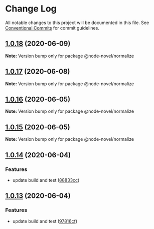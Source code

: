 # Change Log

All notable changes to this project will be documented in this file.
See [Conventional Commits](https://conventionalcommits.org) for commit guidelines.

## [1.0.18](https://github.com/bluelovers/ws-node-novel/compare/@node-novel/normalize@1.0.17...@node-novel/normalize@1.0.18) (2020-06-09)

**Note:** Version bump only for package @node-novel/normalize





## [1.0.17](https://github.com/bluelovers/ws-node-novel/compare/@node-novel/normalize@1.0.16...@node-novel/normalize@1.0.17) (2020-06-08)

**Note:** Version bump only for package @node-novel/normalize





## [1.0.16](https://github.com/bluelovers/ws-node-novel/compare/@node-novel/normalize@1.0.15...@node-novel/normalize@1.0.16) (2020-06-05)

**Note:** Version bump only for package @node-novel/normalize





## [1.0.15](https://github.com/bluelovers/ws-node-novel/compare/@node-novel/normalize@1.0.14...@node-novel/normalize@1.0.15) (2020-06-05)

**Note:** Version bump only for package @node-novel/normalize





## [1.0.14](https://github.com/bluelovers/ws-node-novel/compare/@node-novel/normalize@1.0.13...@node-novel/normalize@1.0.14) (2020-06-04)


### Features

* update build and test ([88833cc](https://github.com/bluelovers/ws-node-novel/commit/88833cc50b3b3194adfc3683fe2fca73c8ef8424))





## [1.0.13](https://github.com/bluelovers/ws-node-novel/compare/@node-novel/normalize@1.0.12...@node-novel/normalize@1.0.13) (2020-06-04)


### Features

* update build and test ([97816cf](https://github.com/bluelovers/ws-node-novel/commit/97816cfc4ef513d3cdeb5fc525a010543123fa76))
